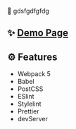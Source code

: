  🚀 gdsfgdfgfdg  

## ✨ [Demo Page](https://fedorovsky.github.io/simple-boilerplate/)

## ⚙️ Features
- Webpack 5
- Babel
- PostCSS
- ESlint
- Stylelint
- Prettier
- devServer
